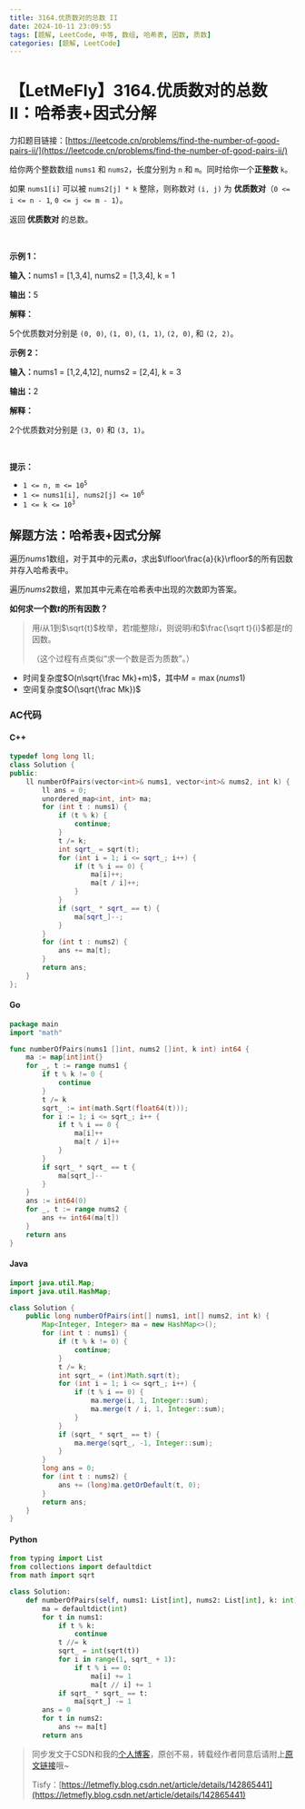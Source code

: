 ```yaml
---
title: 3164.优质数对的总数 II
date: 2024-10-11 23:09:55
tags: [题解, LeetCode, 中等, 数组, 哈希表, 因数, 质数]
categories: [题解, LeetCode]
---
```


# 【LetMeFly】3164.优质数对的总数 II：哈希表+因式分解

力扣题目链接：[https://leetcode.cn/problems/find-the-number-of-good-pairs-ii/](https://leetcode.cn/problems/find-the-number-of-good-pairs-ii/)

<p>给你两个整数数组 <code>nums1</code> 和 <code>nums2</code>，长度分别为 <code>n</code> 和 <code>m</code>。同时给你一个<strong>正整数</strong> <code>k</code>。</p>

<p>如果 <code>nums1[i]</code> 可以被 <code>nums2[j] * k</code> 整除，则称数对 <code>(i, j)</code> 为 <strong>优质数对</strong>（<code>0 &lt;= i &lt;= n - 1</code>, <code>0 &lt;= j &lt;= m - 1</code>）。</p>

<p>返回<strong> 优质数对 </strong>的总数。</p>

<p>&nbsp;</p>

<p><strong class="example">示例 1：</strong></p>

<div class="example-block">
<p><strong>输入：</strong><span class="example-io">nums1 = [1,3,4], nums2 = [1,3,4], k = 1</span></p>

<p><strong>输出：</strong><span class="example-io">5</span></p>

<p><strong>解释：</strong></p>

<p>5个优质数对分别是 <code>(0, 0)</code>, <code>(1, 0)</code>, <code>(1, 1)</code>, <code>(2, 0)</code>, 和 <code>(2, 2)</code>。</p>
</div>

<p><strong class="example">示例 2：</strong></p>

<div class="example-block">
<p><strong>输入：</strong><span class="example-io">nums1 = [1,2,4,12], nums2 = [2,4], k = 3</span></p>

<p><strong>输出：</strong><span class="example-io">2</span></p>

<p><strong>解释：</strong></p>

<p>2个优质数对分别是 <code>(3, 0)</code> 和 <code>(3, 1)</code>。</p>
</div>

<p>&nbsp;</p>

<p><strong>提示：</strong></p>

<ul>
	<li><code>1 &lt;= n, m &lt;= 10<sup>5</sup></code></li>
	<li><code>1 &lt;= nums1[i], nums2[j] &lt;= 10<sup>6</sup></code></li>
	<li><code>1 &lt;= k &lt;= 10<sup>3</sup></code></li>
</ul>


    
## 解题方法：哈希表+因式分解

遍历$nums1$数组，对于其中的元素$a$，求出$\lfloor\frac{a}{k}\rfloor$的所有因数并存入哈希表中。

遍历$nums2$数组，累加其中元素在哈希表中出现的次数即为答案。

**如何求一个数$t$的所有因数？**

> 用$i$从$1$到$\sqrt{t}$枚举，若$t$能整除$i$，则说明$i$和$\frac{\sqrt t}{i}$都是$t$的因数。
>
> （这个过程有点类似“求一个数是否为质数”。）

+ 时间复杂度$O(n\sqrt{\frac Mk}+m)$，其中$M=\max(nums1)$
+ 空间复杂度$O(\sqrt{\frac Mk})$

### AC代码

#### C++

```cpp
typedef long long ll;
class Solution {
public:
    ll numberOfPairs(vector<int>& nums1, vector<int>& nums2, int k) {
        ll ans = 0;
        unordered_map<int, int> ma;
        for (int t : nums1) {
            if (t % k) {
                continue;
            }
            t /= k;
            int sqrt_ = sqrt(t);
            for (int i = 1; i <= sqrt_; i++) {
                if (t % i == 0) {
                    ma[i]++;
                    ma[t / i]++;
                }
            }
            if (sqrt_ * sqrt_ == t) {
                ma[sqrt_]--;
            }
        }
        for (int t : nums2) {
            ans += ma[t];
        }
        return ans;
    }
};
```

#### Go

```go
package main
import "math"

func numberOfPairs(nums1 []int, nums2 []int, k int) int64 {
    ma := map[int]int{}
    for _, t := range nums1 {
        if t % k != 0 {
            continue
        }
        t /= k
        sqrt_ := int(math.Sqrt(float64(t)));
        for i := 1; i <= sqrt_; i++ {
            if t % i == 0 {
                ma[i]++
                ma[t / i]++
            }
        }
        if sqrt_ * sqrt_ == t {
            ma[sqrt_]--
        }
    }
    ans := int64(0)
    for _, t := range nums2 {
        ans += int64(ma[t])
    }
    return ans
}
```

#### Java

```java
import java.util.Map;
import java.util.HashMap;

class Solution {
    public long numberOfPairs(int[] nums1, int[] nums2, int k) {
        Map<Integer, Integer> ma = new HashMap<>();
        for (int t : nums1) {
            if (t % k != 0) {
                continue;
            }
            t /= k;
            int sqrt_ = (int)Math.sqrt(t);
            for (int i = 1; i <= sqrt_; i++) {
                if (t % i == 0) {
                    ma.merge(i, 1, Integer::sum);
                    ma.merge(t / i, 1, Integer::sum);
                }
            }
            if (sqrt_ * sqrt_ == t) {
                ma.merge(sqrt_, -1, Integer::sum);
            }
        }
        long ans = 0;
        for (int t : nums2) {
            ans += (long)ma.getOrDefault(t, 0);
        }
        return ans;
    }
}
```

#### Python

```python
from typing import List
from collections import defaultdict
from math import sqrt

class Solution:
    def numberOfPairs(self, nums1: List[int], nums2: List[int], k: int) -> int:
        ma = defaultdict(int)
        for t in nums1:
            if t % k:
                continue
            t //= k
            sqrt_ = int(sqrt(t))
            for i in range(1, sqrt_ + 1):
                if t % i == 0:
                    ma[i] += 1
                    ma[t // i] += 1
            if sqrt_ * sqrt_ == t:
                ma[sqrt_] -= 1
        ans = 0
        for t in nums2:
            ans += ma[t]
        return ans
```

> 同步发文于CSDN和我的[个人博客](https://blog.letmefly.xyz/)，原创不易，转载经作者同意后请附上[原文链接](https://blog.letmefly.xyz/2024/10/11/LeetCode%203164.%E4%BC%98%E8%B4%A8%E6%95%B0%E5%AF%B9%E7%9A%84%E6%80%BB%E6%95%B0II/)哦~
>
> Tisfy：[https://letmefly.blog.csdn.net/article/details/142865441](https://letmefly.blog.csdn.net/article/details/142865441)
